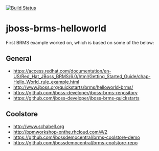 [![Build Status](https://travis-ci.org/garethahealy/jboss-brms-helloworld.svg?branch=master)](https://travis-ci.org/garethahealy/jboss-brms-helloworld)

# jboss-brms-helloworld
First BRMS example worked on, which is based on some of the below:

## General
- https://access.redhat.com/documentation/en-US/Red_Hat_JBoss_BRMS/6.0/html/Getting_Started_Guide/chap-Hello_World_rule_example.html
- http://www.jboss.org/quickstarts/brms/helloworld-brms/
- https://github.com/jboss-developer/jboss-brms-repository
- https://github.com/jboss-developer/jboss-brms-quickstarts

## Coolstore
- http://www.schabell.org
- http://bpmworkshop-onthe.rhcloud.com/#/2
- https://github.com/jbossdemocentral/brms-coolstore-demo
- https://github.com/jbossdemocentral/brms-coolstore-repo
